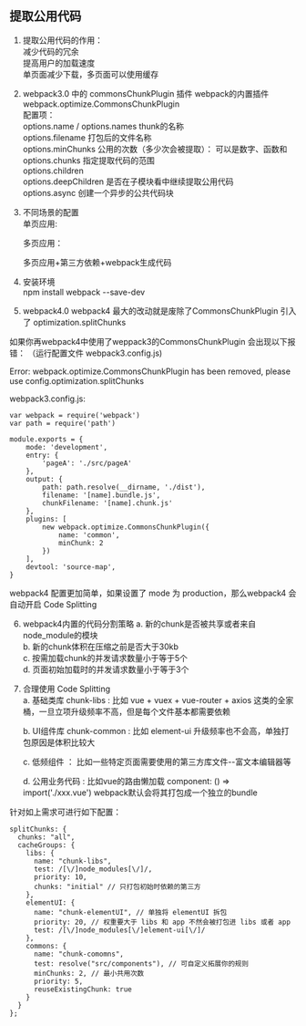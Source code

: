 ##  提取公用代码

1. 提取公用代码的作用：   
    减少代码的冗余   
    提高用户的加载速度  
    单页面减少下载，多页面可以使用缓存   

2. webpack3.0 中的 commonsChunkPlugin  插件
    webpack的内置插件  webpack.optimize.CommonsChunkPlugin    
    配置项：    
        options.name / options.names   thunk的名称   
        options.filename               打包后的文件名称   
        options.minChunks              公用的次数（多少次会被提取）： 可以是数字、函数和     
        options.chunks                 指定提取代码的范围   
        options.children   
        options.deepChildren           是否在子模块看中继续提取公用代码   
        options.async                  创建一个异步的公共代码块   

3. 不同场景的配置   
    单页应用:    


    多页应用：   


    多页应用+第三方依赖+webpack生成代码   


4. 安装环境   
    npm install webpack --save-dev  


5. webpack4.0   webpack4 最大的改动就是废除了CommonsChunkPlugin 引入了 optimization.splitChunks   

如果你再webpack4中使用了weppack3的CommonsChunkPlugin 会出现以下报错： （运行配置文件 webpack3.config.js)    

Error: webpack.optimize.CommonsChunkPlugin has been removed, please use config.optimization.splitChunks    

webpack3.config.js:    
```
var webpack = require('webpack')
var path = require('path')

module.exports = {
    mode: 'development',
    entry: {
        'pageA': './src/pageA'
    },
    output: {
        path: path.resolve(__dirname, './dist'),
        filename: '[name].bundle.js',
        chunkFilename: '[name].chunk.js'
    },
    plugins: [
        new webpack.optimize.CommonsChunkPlugin({
            name: 'common',
            minChunk: 2
        })
    ],
    devtool: 'source-map',
}
``` 

webpack4 配置更加简单，如果设置了 mode 为 production，那么webpack4 会自动开启 Code Splitting   

6. webpack4内置的代码分割策略
    a. 新的chunk是否被共享或者来自node_module的模块   
    b. 新的chunk体积在压缩之前是否大于30kb  
    c. 按需加载chunk的并发请求数量小于等于5个  
    d. 页面初始加载时的并发请求数量小于等于3个   

7. 合理使用 Code Splitting  
    a. 基础类库  chunk-libs  : 比如 vue + vuex + vue-router + axios 这类的全家桶，一旦立项升级频率不高，但是每个文件基本都需要依赖   


    b. UI组件库 chunk-common : 比如 element-ui 升级频率也不会高，单独打包原因是体积比较大    


    c. 低频组件  ： 比如一些特定页面需要使用的第三方库文件--富文本编辑器等   

    d. 公用业务代码 : 比如vue的路由懒加载  component: () => import('./xxx.vue')  webpack默认会将其打包成一个独立的bundle

针对如上需求可进行如下配置： 
```
splitChunks: {
  chunks: "all",
  cacheGroups: {
    libs: {
      name: "chunk-libs",
      test: /[\/]node_modules[\/]/,
      priority: 10,
      chunks: "initial" // 只打包初始时依赖的第三方
    },
    elementUI: {
      name: "chunk-elementUI", // 单独将 elementUI 拆包
      priority: 20, // 权重要大于 libs 和 app 不然会被打包进 libs 或者 app
      test: /[\/]node_modules[\/]element-ui[\/]/
    },
    commons: {
      name: "chunk-comomns",
      test: resolve("src/components"), // 可自定义拓展你的规则
      minChunks: 2, // 最小共用次数
      priority: 5,
      reuseExistingChunk: true
    }
  }
};
```








    

    